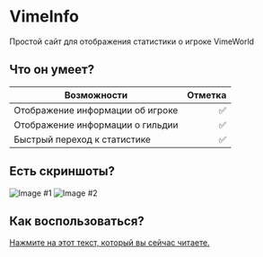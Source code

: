 # VimeInfo
Простой сайт для отображения статистики о игроке VimeWorld

## Что он умеет?
| Возможности                           |  Отметка  |
| ------------------------------------- |   -----:  |
| Отображение информации об игроке      |        ✅ |
| Отображение информации о гильдии      |        ✅ |
| Быстрый переход к статистике          |        ✅ |

## Есть скриншоты?
![Image #1](https://i.imgur.com/RFf8rnm.png)
![Image #2](https://i.imgur.com/fpY0MOA.png "VimeTop :AXAXA:")

## Как воспользоваться?
[Нажмите на этот текст, который вы сейчас читаете.](https://vimeinfo.github.io)